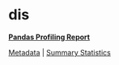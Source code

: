 # dis

[**Pandas Profiling Report**](https://epistasislab.github.io/penn-ml-benchmarks/profile/dis.html)

[Metadata](metadata.yaml) | [Summary Statistics](summary_stats.tsv)
